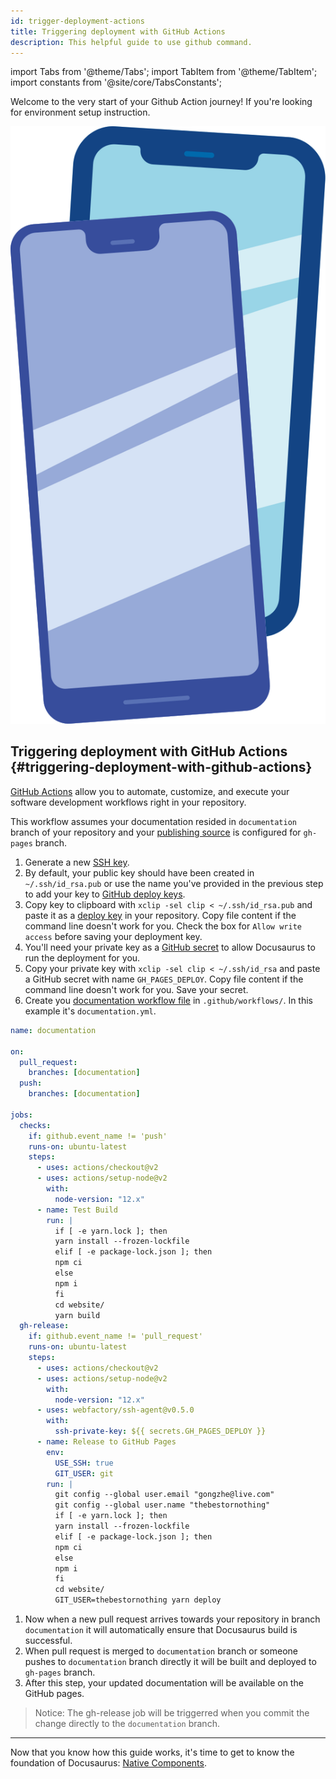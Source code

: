 ```yaml
---
id: trigger-deployment-actions
title: Triggering deployment with GitHub Actions
description: This helpful guide to use github command.
---
```


import Tabs from '@theme/Tabs'; import TabItem from '@theme/TabItem'; import constants from '@site/core/TabsConstants';

<div className="content-banner">
  <p>
    Welcome to the very start of your Github Action journey! If you're looking for environment setup instruction.
  </p>
  <img className="content-banner-img" src="/docs/assets/p_android-ios-devices.svg" alt=" " />
</div>

## Triggering deployment with GitHub Actions {#triggering-deployment-with-github-actions}

[GitHub Actions](https://help.github.com/en/actions) allow you to automate, customize, and execute your software development workflows right in your repository.

This workflow assumes your documentation resided in `documentation` branch of your repository and your [publishing source](https://help.github.com/en/github/working-with-github-pages/configuring-a-publishing-source-for-your-github-pages-site) is configured for `gh-pages` branch.

1. Generate a new [SSH key](https://help.github.com/en/github/authenticating-to-github/generating-a-new-ssh-key-and-adding-it-to-the-ssh-agent).
1. By default, your public key should have been created in `~/.ssh/id_rsa.pub` or use the name you've provided in the previous step to add your key to [GitHub deploy keys](https://developer.github.com/v3/guides/managing-deploy-keys/).
1. Copy key to clipboard with `xclip -sel clip < ~/.ssh/id_rsa.pub` and paste it as a [deploy key](https://developer.github.com/v3/guides/managing-deploy-keys/#deploy-keys) in your repository. Copy file content if the command line doesn't work for you. Check the box for `Allow write access` before saving your deployment key.
1. You'll need your private key as a [GitHub secret](https://help.github.com/en/actions/configuring-and-managing-workflows/creating-and-storing-encrypted-secrets) to allow Docusaurus to run the deployment for you.
1. Copy your private key with `xclip -sel clip < ~/.ssh/id_rsa` and paste a GitHub secret with name `GH_PAGES_DEPLOY`. Copy file content if the command line doesn't work for you. Save your secret.
1. Create you [documentation workflow file](https://help.github.com/en/actions/configuring-and-managing-workflows/configuring-a-workflow#creating-a-workflow-file) in `.github/workflows/`. In this example it's `documentation.yml`.

```yaml title="documentation.yml"
name: documentation

on:
  pull_request:
    branches: [documentation]
  push:
    branches: [documentation]

jobs:
  checks:
    if: github.event_name != 'push'
    runs-on: ubuntu-latest
    steps:
      - uses: actions/checkout@v2
      - uses: actions/setup-node@v2
        with:
          node-version: "12.x"
      - name: Test Build
        run: |
          if [ -e yarn.lock ]; then
          yarn install --frozen-lockfile
          elif [ -e package-lock.json ]; then
          npm ci
          else
          npm i
          fi
          cd website/
          yarn build
  gh-release:
    if: github.event_name != 'pull_request'
    runs-on: ubuntu-latest
    steps:
      - uses: actions/checkout@v2
      - uses: actions/setup-node@v2
        with:
          node-version: "12.x"
      - uses: webfactory/ssh-agent@v0.5.0
        with:
          ssh-private-key: ${{ secrets.GH_PAGES_DEPLOY }}
      - name: Release to GitHub Pages
        env:
          USE_SSH: true
          GIT_USER: git
        run: |
          git config --global user.email "gongzhe@live.com"
          git config --global user.name "thebestornothing"
          if [ -e yarn.lock ]; then
          yarn install --frozen-lockfile
          elif [ -e package-lock.json ]; then
          npm ci
          else
          npm i
          fi
          cd website/
          GIT_USER=thebestornothing yarn deploy
```

1. Now when a new pull request arrives towards your repository in branch `documentation` it will automatically ensure that Docusaurus build is successful.
1. When pull request is merged to `documentation` branch or someone pushes to `documentation` branch directly it will be built and deployed to `gh-pages` branch.
1. After this step, your updated documentation will be available on the GitHub pages.

>Notice: The gh-release job will be triggerred when you commit the change directly to the `documentation` branch.
---

Now that you know how this guide works, it's time to get to know the foundation of Docusaurus: [Native Components](intro-react-native-components.md).

